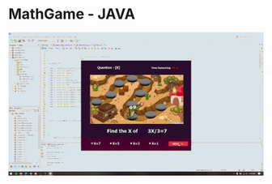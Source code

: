 # MathGame - JAVA
<center>
<img src="https://github.com/kaweendras/MathGame/blob/master/src/Question_IMG/anim.gif">
</center>
